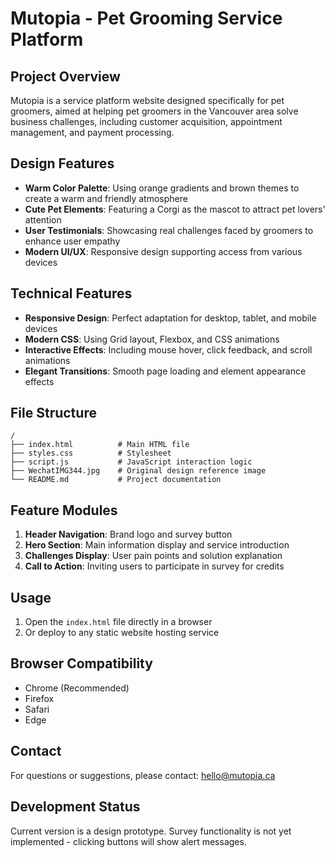 # Mutopia - Pet Grooming Service Platform

## Project Overview

Mutopia is a service platform website designed specifically for pet groomers, aimed at helping pet groomers in the Vancouver area solve business challenges, including customer acquisition, appointment management, and payment processing.

## Design Features

- **Warm Color Palette**: Using orange gradients and brown themes to create a warm and friendly atmosphere
- **Cute Pet Elements**: Featuring a Corgi as the mascot to attract pet lovers' attention
- **User Testimonials**: Showcasing real challenges faced by groomers to enhance user empathy
- **Modern UI/UX**: Responsive design supporting access from various devices

## Technical Features

- **Responsive Design**: Perfect adaptation for desktop, tablet, and mobile devices
- **Modern CSS**: Using Grid layout, Flexbox, and CSS animations
- **Interactive Effects**: Including mouse hover, click feedback, and scroll animations
- **Elegant Transitions**: Smooth page loading and element appearance effects

## File Structure

```
/
├── index.html          # Main HTML file
├── styles.css          # Stylesheet
├── script.js           # JavaScript interaction logic
├── WechatIMG344.jpg    # Original design reference image
└── README.md           # Project documentation
```

## Feature Modules

1. **Header Navigation**: Brand logo and survey button
2. **Hero Section**: Main information display and service introduction
3. **Challenges Display**: User pain points and solution explanation
4. **Call to Action**: Inviting users to participate in survey for credits

## Usage

1. Open the `index.html` file directly in a browser
2. Or deploy to any static website hosting service

## Browser Compatibility

- Chrome (Recommended)
- Firefox
- Safari
- Edge

## Contact

For questions or suggestions, please contact: hello@mutopia.ca

## Development Status

Current version is a design prototype. Survey functionality is not yet implemented - clicking buttons will show alert messages.
